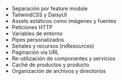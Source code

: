 - Separación por feature module
- TailwindCSS y DaisyUI
- Assets estáticos como imágenes y fuentes
- Peticiones HTTP
- Variables de entorno
- Pipes personalizados
- Señales y recursos (rxResources)
- Paginación via URL
- Re-utilización de componentes y servicios
- Caché de productos y producto
- Organización de archivos y directorios
